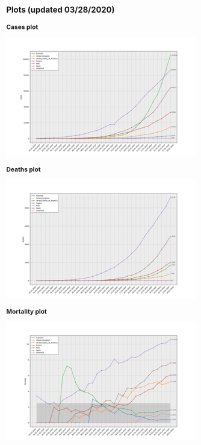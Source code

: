## Plots (updated 03/28/2020)

### Cases plot 

![Cases plot](covid19_Cases.png)

### Deaths plot 

![Deaths plot](covid19_Deaths.png)

### Mortality plot

![Mortality plot](covid19_Mortality.png)

